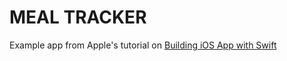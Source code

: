 # MEAL TRACKER
Example app from Apple's tutorial on [Building iOS App with Swift](https://developer.apple.com/library/content/referencelibrary/GettingStarted/DevelopiOSAppsSwift/)
